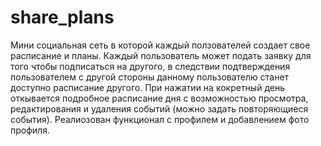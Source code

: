 # share_plans
Мини социальная сеть в которой каждый ползователей создает свое расписание и планы. Каждый пользователь может подать заявку для того чтобы подписаться на другого, в следствии подтверждения пользователем с другой стороны данному пользователю станет доступно расписание другого. При нажатии на кокретный день откывается подробное расписание дня с возможностью просмотра, редактирования и удаления событий (можно задать повторяющиеся события). Реалиозован функционал с профилем и добавлением фото профиля.
